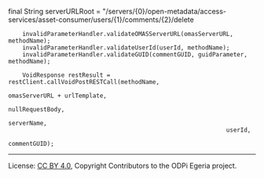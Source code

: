 <!-- SPDX-License-Identifier: CC-BY-4.0 -->
<!-- Copyright Contributors to the ODPi Egeria project. -->

final String   serverURLRoot = "/servers/{0}/open-metadata/access-services/asset-consumer/users/{1}/comments/{2}/delete

        invalidParameterHandler.validateOMASServerURL(omasServerURL, methodName);
        invalidParameterHandler.validateUserId(userId, methodName);
        invalidParameterHandler.validateGUID(commentGUID, guidParameter, methodName);

        VoidResponse restResult = restClient.callVoidPostRESTCall(methodName,
                                                                  omasServerURL + urlTemplate,
                                                                  nullRequestBody,
                                                                  serverName,
                                                                  userId,
                                                                  commentGUID);




----
License: [CC BY 4.0](https://creativecommons.org/licenses/by/4.0/),
Copyright Contributors to the ODPi Egeria project.